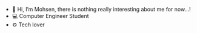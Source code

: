 - 👋 Hi, I’m Mohsen, there is nothing really interesting about me for now...!
- 💻 Computer Engineer Student
- ⚙️ Tech lover
<!---
Mohseniqr/Mohseniqr is a ✨ special ✨ repository because its `README.md` (this file) appears on your GitHub profile.
You can click the Preview link to take a look at your changes.
--->
